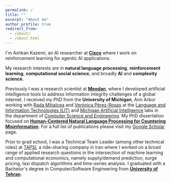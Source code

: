 ```yaml
---
permalink: /
title: ""
excerpt: "About me"
author_profile: true
redirect_from: 
  - /about/
  - /about.html
---
```


I'm Ashkan Kazemi, an AI researcher at [**Cisco**](https://cisco.com) where I work on reinforcement learning for agentic AI applications.

My research interests are in **natural language processing**, **reinforcement learning**, **computational social science**, and broadly **AI** and **complexity science**. 

Previously I was a research scientist at [**Meedan**](https://meedan.com), where I developed artificial intelligence tools to address information integrity challenges of a global internet. I received my PhD from the **University of Michigan**, Ann Arbor working with [Rada Mihalcea](https://web.eecs.umich.edu/~mihalcea/) and [Verónica Pérez-Rosas](https://vrncapr.engin.umich.edu/) at the [Language and Information Technologies (LIT)](https://lit.eecs.umich.edu/) and [Michigan Artificial Intelligence](https://ai.engin.umich.edu/) labs in the department of [Computer Science and Engineering](https://cse.engin.umich.edu/). My PhD dissertation focused on [**Human-Centered Natural Language Processing for Countering Misinformation**](https://deepblue.lib.umich.edu/handle/2027.42/193271). For a full list of publications please visit my [Google Scholar](https://scholar.google.com/citations?user=Vq4f4C8AAAAJ&hl=en) page.

Prior to grad school, I was a Technical Team Leader (among other technical roles) at [TAPSI](https://tapsi.ir/), a ride-sharing company in Iran where I worked on a broad range of applied research questions in the intersection of machine learning and computational economics, namely supply/demand prediction, surge pricing, taxi dispatch algorithms and time-series analysis. I graduated with a Bachelor's degree in Computer/Software Engineering from [**University of Tehran**](https://ece.ut.ac.ir/en).
